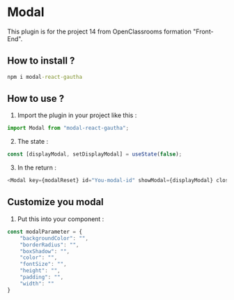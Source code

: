 # Modal 

This plugin is for the project 14 from OpenClassrooms formation "Front-End".


## How to install ?
```cmd
npm i modal-react-gautha
```


## How to use ?
1. Import the plugin in your project like this : 
```javascript
import Modal from "modal-react-gautha";
```

2. The state :
```javascript
const [displayModal, setDisplayModal] = useState(false);
```

3. In the return : 
```javascript
<Modal key={modalReset} id="You-modal-id" showModal={displayModal} closeModal={() => setDisplayModal(false)} parameter={modalParameter} message="Your message" />
```


## Customize you modal
1. Put this into your component :
```javascript
const modalParameter = {
	"backgroundColor": "",   
	"borderRadius": "",
	"boxShadow": "",
	"color": "",
	"fontSize": "",
	"height": "",
	"padding": "",
	"width": ""
}
```